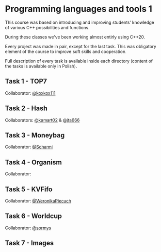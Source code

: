 # Programming languages and tools 1

This course was based on introducing and improving students' knowledge of various C++ possibilities and functions.

During these classes we've been working almost entirly using C++20.

Every project was made in pair, except for the last task. This was obligatory element of the course to improve soft skills and cooperation.

Full description of every task is available inside each directory (content of the tasks is available only in Polish).

## Task 1 - TOP7
Collaborator: [@koxkox111](https://github.com/koxkox111)

## Task 2 - Hash
Collaborators: [@kamart02](https://github.com/kamart02) & [@jta666](https://github.com/jta666)

## Task 3 - Moneybag
Collaborator: [@Scharmi](https://github.com/Scharmi)

## Task 4 - Organism
Collaborator: 

## Task 5 - KVFifo
Collaborator: [@WeronikaPiecuch](https://github.com/WeronikaPiecuch)

## Task 6 - Worldcup
Collaborator: [@sormys](https://github.com/sormys)

## Task 7 - Images
